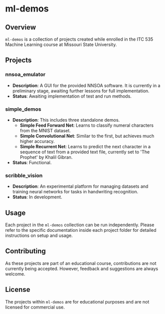 # ml-demos

## Overview
`ml-demos` is a collection of projects created while enrolled in the ITC 535 Machine Learning course at Missouri State University.

## Projects

### nnsoa_emulator
- **Description**: A GUI for the provided NNSOA software. It is currently in a preliminary stage, awaiting further lessons for full implementation.
- **Status**: Awaiting implementation of test and run methods.

### simple_demos
- **Description**: This includes three standalone demos.
  - **Simple Feed Forward Net**: Learns to classify numeral characters from the MNIST dataset.
  - **Simple Convolutional Net**: Similar to the first, but achieves much higher accuracy.
  - **Simple Recurrent Net**: Learns to predict the next character in a sequence of text from a provided text file, currently set to 'The Prophet' by Khalil Gibran.
- **Status**: Functional.

### scribble_vision
- **Description**: An experimental platform for managing datasets and training neural networks for tasks in handwriting recognition.
- **Status**: In development.

## Usage
Each project in the `ml-demos` collection can be run independently. Please refer to the specific documentation inside each project folder for detailed instructions on setup and usage.

## Contributing
As these projects are part of an educational course, contributions are not currently being accepted. However, feedback and suggestions are always welcome.

## License
The projects within `ml-demos` are for educational purposes and are not licensed for commercial use.
